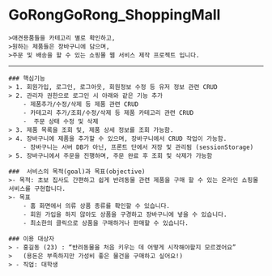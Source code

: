 # GoRongGoRong_ShoppingMall

    >애견용품들을 카테고리 별로 확인하고,
    >원하는 제품들은 장바구니에 담으며,
    >주문 및 배송을 할 수 있는 쇼핑몰 웹 서비스 제작 프로젝트 입니다.
--------------------------------------------------------
    ### 핵심기능
    > 1. 회원가입, 로그인, 로그아웃, 회원정보 수정 등 유저 정보 관련 CRUD
    > 2. 관리자 권한으로 로그인 시 아래와 같은 기능 추가
        - 제품추가/수정/삭제 등 제품 관련 CRUD
        - 카테고리 추가/조회/수정/삭제 등 제품 카테고리 관련 CRUD
        -  주문 상태 수정 및 삭제
    > 3. 제품 목록을 조회 및, 제품 상세 정보를 조회 가능함.
    > 4. 장바구니에 제품을 추가할 수 있으며, 장바구니에서 CRUD 작업이 가능함.
        - 장바구니는 서버 DB가 아닌, 프론트 단에서 저장 및 관리됨 (sessionStorage)
    > 5. 장바구니에서 주문을 진행하며, 주문 완료 후 조회 및 삭제가 가능함

    ###  서비스의 목적(goal)과 목표(objective)
    >- 목적: 초보 집사도 간편하고 쉽게 반려동물 관련 제품을 구매 할 수 있는 온라인 쇼핑몰 서비스를 구현합니다.
    >- 목표
        - 홈 화면에서 의류 상품 종류를 확인할 수 있습니다.
        - 회원 가입을 하지 않아도 상품을 구경하고 장바구니에 넣을 수 있습니다.
        - 최소한의 클릭으로 상품을 구매하거나 판매할 수 있습니다.
    
    ### 이용 대상자
    > - 홍길동 (23) : “반려동물을 처음 키우는 데 어떻게 시작해야할지 모르겠어요”
    >   (용돈은 부족하지만 가성비 좋은 물건을 구매하고 싶어요!)
    > - 직업: 대학생
